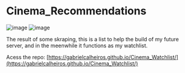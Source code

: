# Cinema_Recommendations

![image](https://img.shields.io/badge/Python-FFD43B?style=for-the-badge&logo=python&logoColor=blue)
![image](https://img.shields.io/badge/LibreOffice-18A303?style=for-the-badge&logo=LibreOffice&logoColor=white)

The result of some skraping, this is a list to help the build of my future server, and in the meenwhile it functions as my watchlist.

Acess the repo: [https://gabrielcalheiros.github.io/Cinema_Watchlist/](https://gabrielcalheiros.github.io/Cinema_Watchlist/)